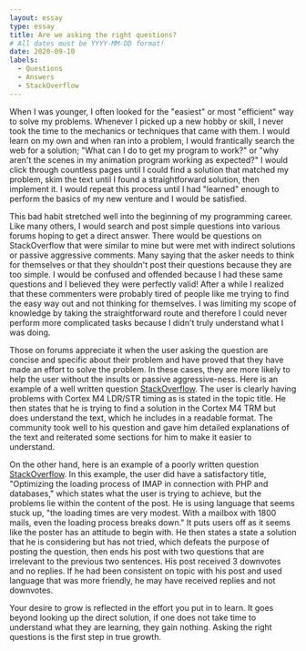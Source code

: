 ```yaml
---
layout: essay
type: essay
title: Are we asking the right questions?
# All dates must be YYYY-MM-DD format!
date: 2020-09-10
labels:
  - Questions
  - Answers
  - StackOverflow
---
```



When I was younger, I often looked for the "easiest" or most "efficient" way to solve my problems. Whenever I picked up a new hobby or skill, I never took the time to the mechanics or techniques that came with them. I would learn on my own and when ran into a problem, I would frantically search the web for a solution; "What can I do to get my program to work?" or "why aren't the scenes in my animation program working as expected?" I would click through countless pages until I could find a solution that matched my problem, skim the text until I found a straightforward solution, then implement it. I would repeat this process until I had "learned" enough to perform the basics of my new venture and I would be satisfied. 

This bad habit stretched well into the beginning of my programming career. Like many others, I would search and post simple questions into various forums hoping to get a direct answer. There would be questions on StackOverflow that were similar to mine but were met with indirect solutions or passive aggressive comments. Many saying that the asker needs to think for themselves or that they shouldn't post their questions because they are too simple. I would be confused and offended because I had these same questions and I believed they were perfectly valid! After a while I realized that these commenters were probably tired of people like me trying to find the easy way out and not thinking for themselves. I was limiting my scope of knowledge by taking the straightforward route and therefore I could never perform more complicated tasks because I didn't truly understand what I was doing.

Those on forums appreciate it when the user asking the question are concise and specific about their problem and have proved that they have made an effort to solve the problem. In these cases, they are more likely to help the user without the insults or passive aggressive-ness. Here is an example of a well written question [StackOverflow](https://stackoverflow.com/questions/63261379/cortex-m4-ldr-str-timing). The user is clearly having problems with Cortex M4 LDR/STR timing as is stated in the topic title. He then states that he is trying to find a solution in the Cortex M4 TRM but does understand the text, which he includes in a readable format. The community took well to his question and gave him detailed explanations of the text and reiterated some sections for him to make it easier to understand.

On the other hand, here is an example of a poorly written question [StackOverflow](https://stackoverflow.com/questions/63841541/optimizing-the-loading-process-of-imap-in-connection-with-php-and-databases). In this example, the user did have a satisfactory title, "Optimizing the loading process of IMAP in connection with PHP and databases," which states what the user is trying to achieve, but the problems lie within the content of the post. He is using language that seems stuck up, "the loading times are very modest. With a mailbox with 1800 mails, even the loading process breaks down." It puts users off as it seems like the poster has an attitude to begin with. He then states a state a solution that he is considering but has not tried, which defeats the purpose of posting the question, then ends his post with two questions that are irrelevant to the previous two sentences. His post received 3 downvotes and no replies. If he had been consistent on topic with his post and used language that was more friendly, he may have received replies and not downvotes.

Your desire to grow is reflected in the effort you put in to learn. It goes beyond looking up the direct solution, if one does not take time to understand what they are learning, they gain nothing. Asking the right questions is the first step in true growth.




